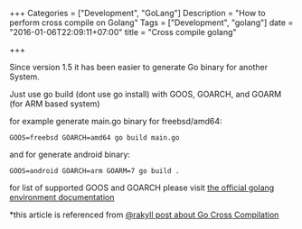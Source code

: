 +++
Categories = ["Development", "GoLang"]
Description = "How to perform cross compile on Golang"
Tags = ["Development", "golang"]
date = "2016-01-06T22:09:11+07:00"
title = "Cross compile golang"

+++

Since version 1.5 it has been easier to generate Go binary for another System.

Just use go build (dont use go install) with GOOS, GOARCH, and GOARM (for ARM based system)

for example generate main.go binary for freebsd/amd64:
    
    GOOS=freebsd GOARCH=amd64 go build main.go

and for generate android binary:
    
    GOOS=android GOARCH=arm GOARM=7 go build .
    
for list of supported GOOS and GOARCH please visit [the official golang environment documentation](http://golang.org/doc/install/source#environment)

*this article is referenced from [@rakyll post about Go Cross Compilation](https://medium.com/@rakyll/go-1-5-cross-compilation-488092ba44ec)
